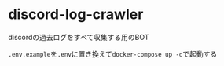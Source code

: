 # discord-log-crawler

discordの過去ログをすべて収集する用のBOT

`.env.example`を`.env`に置き換えて`docker-compose up -d`で起動する